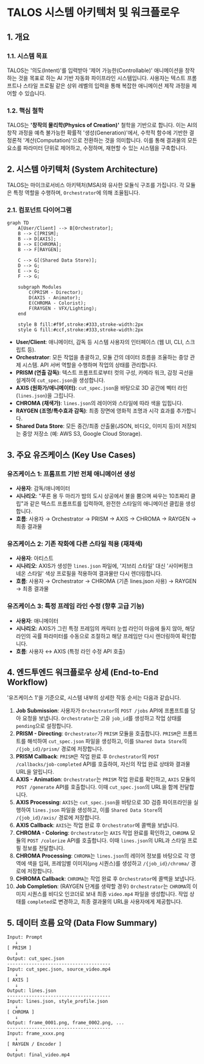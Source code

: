 # TALOS 시스템 아키텍처 및 워크플로우

## 1. 개요

### 1.1. 시스템 목표

TALOS는 '의도(Intent)'를 입력받아 '제어 가능한(Controllable)' 애니메이션을 창작하는 것을 목표로 하는 AI 기반 자동화 파이프라인 시스템입니다. 사용자는 텍스트 프롬프트나 스타일 프로필 같은 상위 레벨의 입력을 통해 복잡한 애니메이션 제작 과정을 제어할 수 있습니다.

### 1.2. 핵심 철학

TALOS는 **'창작의 물리학(Physics of Creation)'** 철학을 기반으로 합니다. 이는 AI의 창작 과정을 예측 불가능한 확률적 '생성(Generation)'에서, 수학적 함수에 기반한 결정론적 '계산(Computation)'으로 전환하는 것을 의미합니다. 이를 통해 결과물의 모든 요소를 파라미터 단위로 제어하고, 수정하며, 재현할 수 있는 시스템을 구축합니다.

## 2. 시스템 아키텍처 (System Architecture)

TALOS는 마이크로서비스 아키텍처(MSA)와 유사한 모듈식 구조를 가집니다. 각 모듈은 특정 역할을 수행하며, `Orchestrator`에 의해 조율됩니다.

### 2.1. 컴포넌트 다이어그램

```mermaid
graph TD
    A[User/Client] --> B[Orchestrator];
    B --> C[PRISM];
    B --> D[AXIS];
    B --> E[CHROMA];
    B --> F[RAYGEN];
    
    C --> G[(Shared Data Store)];
    D --> G;
    E --> G;
    F --> G;

    subgraph Modules
        C(PRISM - Director);
        D(AXIS - Animator);
        E(CHROMA - Colorist);
        F(RAYGEN - VFX/Lighting);
    end

    style B fill:#f9f,stroke:#333,stroke-width:2px
    style G fill:#ccf,stroke:#333,stroke-width:2px
```

- **User/Client**: 애니메이터, 감독 등 시스템 사용자의 인터페이스 (웹 UI, CLI, 스크립트 등).
- **Orchestrator**: 모든 작업을 총괄하고, 모듈 간의 데이터 흐름을 조율하는 중앙 관제 시스템. API 서버 역할을 수행하며 작업의 상태를 관리합니다.
- **PRISM (연출 감독)**: 텍스트 프롬프트로부터 컷의 구성, 카메라 워크, 감정 곡선을 설계하여 `cut_spec.json`을 생성합니다.
- **AXIS (원화가/애니메이터)**: `cut_spec.json`을 바탕으로 3D 공간에 벡터 라인(`lines.json`)을 그립니다.
- **CHROMA (채색가)**: `lines.json`의 레이어와 스타일에 따라 색을 입힙니다.
- **RAYGEN (조명/특수효과 감독)**: 최종 장면에 영화적 조명과 시각 효과를 추가합니다.
- **Shared Data Store**: 모든 중간/최종 산출물(JSON, 비디오, 이미지 등)이 저장되는 중앙 저장소 (예: AWS S3, Google Cloud Storage).

## 3. 주요 유즈케이스 (Key Use Cases)

### 유즈케이스 1: 프롬프트 기반 전체 애니메이션 생성
- **사용자**: 감독/애니메이터
- **시나리오**: "푸른 용 두 마리가 밤의 도시 상공에서 불을 뿜으며 싸우는 10초짜리 클립"과 같은 텍스트 프롬프트를 입력하여, 완전한 스타일의 애니메이션 클립을 생성합니다.
- **흐름**: 사용자 → Orchestrator → PRISM → AXIS → CHROMA → RAYGEN → 최종 결과물

### 유즈케이스 2: 기존 작화에 다른 스타일 적용 (재채색)
- **사용자**: 아티스트
- **시나리오**: AXIS가 생성한 `lines.json` 파일에, '지브리 스타일' 대신 '사이버펑크 네온 스타일' 색상 프로필을 적용하여 결과물만 다시 렌더링합니다.
- **흐름**: 사용자 → Orchestrator → CHROMA (기존 lines.json 사용) → RAYGEN → 최종 결과물

### 유즈케이스 3: 특정 프레임 라인 수정 (향후 고급 기능)
- **사용자**: 애니메이터
- **시나리오**: AXIS가 그린 특정 프레임의 캐릭터 눈썹 라인이 마음에 들지 않아, 해당 라인의 곡률 파라미터를 수동으로 조절하고 해당 프레임만 다시 렌더링하여 확인합니다.
- **흐름**: 사용자 ↔ AXIS (특정 라인 수정 API 호출)

## 4. 엔드투엔드 워크플로우 상세 (End-to-End Workflow)

'유즈케이스 1'을 기준으로, 시스템 내부의 상세한 작동 순서는 다음과 같습니다.

1.  **Job Submission**: 사용자가 `Orchestrator`의 `POST /jobs` API에 프롬프트를 담아 요청을 보냅니다. `Orchestrator`는 고유 `job_id`를 생성하고 작업 상태를 `pending`으로 설정합니다.
2.  **PRISM - Directing**: `Orchestrator`가 `PRISM` 모듈을 호출합니다. `PRISM`은 프롬프트를 해석하여 `cut_spec.json` 파일을 생성하고, 이를 `Shared Data Store`의 `/{job_id}/prism/` 경로에 저장합니다.
3.  **PRISM Callback**: `PRISM`은 작업 완료 후 `Orchestrator`의 `POST /callbacks/job-completed` API를 호출하여, 자신의 작업 완료 상태와 결과물 URL을 알립니다.
4.  **AXIS - Animation**: `Orchestrator`는 `PRISM` 작업 완료를 확인하고, `AXIS` 모듈의 `POST /generate` API를 호출합니다. 이때 `cut_spec.json`의 URL을 함께 전달합니다.
5.  **AXIS Processing**: `AXIS`는 `cut_spec.json`을 바탕으로 3D 검증 파이프라인을 실행하여 `lines.json` 파일을 생성하고, 이를 `Shared Data Store`의 `/{job_id}/axis/` 경로에 저장합니다.
6.  **AXIS Callback**: `AXIS`는 작업 완료 후 `Orchestrator`에 콜백을 보냅니다.
7.  **CHROMA - Coloring**: `Orchestrator`는 `AXIS` 작업 완료를 확인하고, `CHROMA` 모듈의 `POST /colorize` API를 호출합니다. 이때 `lines.json`의 URL과 스타일 프로필 정보를 전달합니다.
8.  **CHROMA Processing**: `CHROMA`는 `lines.json`의 레이어 정보를 바탕으로 각 영역에 색을 입혀, 프레임별 이미지(`png` 시퀀스)를 생성하고 `/{job_id}/chroma/` 경로에 저장합니다.
9.  **CHROMA Callback**: `CHROMA`는 작업 완료 후 `Orchestrator`에 콜백을 보냅니다.
10. **Job Completion**: (RAYGEN 단계를 생략할 경우) `Orchestrator`는 `CHROMA`의 이미지 시퀀스를 비디오 인코더로 보내 최종 `video.mp4` 파일을 생성합니다. 작업 상태를 `completed`로 변경하고, 최종 결과물의 URL을 사용자에게 제공합니다.

## 5. 데이터 흐름 요약 (Data Flow Summary)

```
Input: Prompt
   ↓
[ PRISM ]
   ↓
Output: cut_spec.json
--------------------------------------
Input: cut_spec.json, source_video.mp4
   ↓
[ AXIS ]
   ↓
Output: lines.json
--------------------------------------
Input: lines.json, style_profile.json
   ↓
[ CHROMA ]
   ↓
Output: frame_0001.png, frame_0002.png, ...
--------------------------------------
Input: frame_xxxx.png
   ↓
[ RAYGEN / Encoder ]
   ↓
Output: final_video.mp4
```
